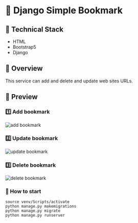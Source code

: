 # 📕 Django Simple Bookmark

## 📕 Technical Stack

- HTML
- Bootstrap5
- Django

## 📕 Overview

This service can add and delete and update web sites URLs.

## 📕 Preview



### :one: Add bookmark

![add bookmark](https://user-images.githubusercontent.com/72008909/208670853-01cbf578-5e8e-4f95-b128-cfbaac4ced24.gif)


### :two: Update bookmark

![update bookmark](https://user-images.githubusercontent.com/72008909/208670920-ffc403b2-9b99-4abc-88af-5767505533b9.gif)


### :three: Delete bookmark
![delete bookmark](https://user-images.githubusercontent.com/72008909/208670891-263babfa-8384-4bc5-bfc5-651bfb946dd8.gif)

### 📕 How to start
```
source venv/Scripts/activate
python manage.py makemigrations
python manage.py migrate
python manage.py runserver
```
